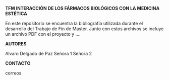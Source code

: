**TFM INTERACCIÓN DE LOS FÁRMACOS BIOLÓGICOS CON LA MEDICINA ESTÉTICA**

En este repositorio se encuentra la bibliografía utilizada durante el desarrollo del Trabajo de Fin de Master.
Junto con estos archivos se incluye un archivo PDF con el proyecto y ....

**AUTORES**

Alvaro Delgado de Paz
Señora 1
Señora 2

**CONTACTO**

correos


